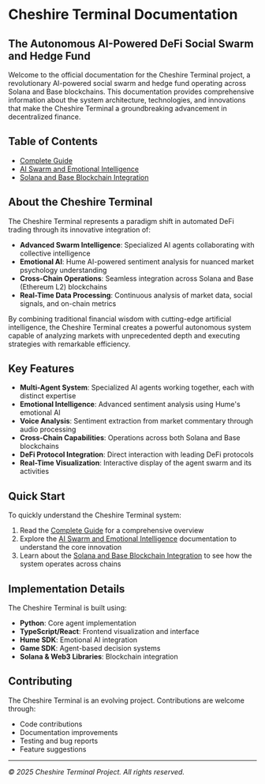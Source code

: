 # Cheshire Terminal Documentation


## The Autonomous AI-Powered DeFi Social Swarm and Hedge Fund

Welcome to the official documentation for the Cheshire Terminal project, a revolutionary AI-powered social swarm and hedge fund operating across Solana and Base blockchains. This documentation provides comprehensive information about the system architecture, technologies, and innovations that make the Cheshire Terminal a groundbreaking advancement in decentralized finance.

## Table of Contents

- [Complete Guide](complete_guide.md)
- [AI Swarm and Emotional Intelligence](ai_swarm_emotional_intelligence.md)
- [Solana and Base Blockchain Integration](solana_base_integration.md)

## About the Cheshire Terminal

The Cheshire Terminal represents a paradigm shift in automated DeFi trading through its innovative integration of:

- **Advanced Swarm Intelligence**: Specialized AI agents collaborating with collective intelligence
- **Emotional AI**: Hume AI-powered sentiment analysis for nuanced market psychology understanding
- **Cross-Chain Operations**: Seamless integration across Solana and Base (Ethereum L2) blockchains
- **Real-Time Data Processing**: Continuous analysis of market data, social signals, and on-chain metrics

By combining traditional financial wisdom with cutting-edge artificial intelligence, the Cheshire Terminal creates a powerful autonomous system capable of analyzing markets with unprecedented depth and executing strategies with remarkable efficiency.

## Key Features

- **Multi-Agent System**: Specialized AI agents working together, each with distinct expertise
- **Emotional Intelligence**: Advanced sentiment analysis using Hume's emotional AI
- **Voice Analysis**: Sentiment extraction from market commentary through audio processing
- **Cross-Chain Capabilities**: Operations across both Solana and Base blockchains
- **DeFi Protocol Integration**: Direct interaction with leading DeFi protocols
- **Real-Time Visualization**: Interactive display of the agent swarm and its activities

## Quick Start

To quickly understand the Cheshire Terminal system:

1. Read the [Complete Guide](complete_guide.md) for a comprehensive overview
2. Explore the [AI Swarm and Emotional Intelligence](ai_swarm_emotional_intelligence.md) documentation to understand the core innovation
3. Learn about the [Solana and Base Blockchain Integration](solana_base_integration.md) to see how the system operates across chains

## Implementation Details

The Cheshire Terminal is built using:

- **Python**: Core agent implementation
- **TypeScript/React**: Frontend visualization and interface
- **Hume SDK**: Emotional AI integration
- **Game SDK**: Agent-based decision systems
- **Solana & Web3 Libraries**: Blockchain integration

## Contributing

The Cheshire Terminal is an evolving project. Contributions are welcome through:

- Code contributions
- Documentation improvements
- Testing and bug reports
- Feature suggestions

---

*© 2025 Cheshire Terminal Project. All rights reserved.*
